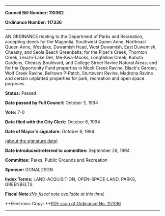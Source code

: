 

********

**Council Bill Number: 110362**
   
**Ordinance Number: 117336**
********

 AN ORDINANCE relating to the Department of Parks and Recreation, accepting deeds for the Magnolia, Southwest Queen Anne, Northeast Queen Anne, Westlake, Duwamish Head, West Duwamish, East Duwamish, Cheasty, and Seola Beach Greenbelts; for the Piper's Creek, Thornton Creek, Leschi-Lake Dell, Me-Kwa-Mooks, Longfellow Creek, Kubota Gardens, Cheasty Boulevard, and College Street Ravine Natural Areas; and for the Opportunity Fund properties in Mock Creek Ravine, Black's Garden, Wolf Creek Ravine, Belltown P-Patch, Sturtevent Ravine, Madrona Ravine and certain unplatted properties for park, recreation and open space purposes.

**Status:** Passed
   
**Date passed by Full Council:** October 3, 1994
   
**Vote:** 7-0
   
**Date filed with the City Clerk:** October 6, 1994
   
**Date of Mayor's signature:** October 6, 1994
   
[(about the signature date)](/~public/approvaldate.htm)
   
   
   
**Date introduced/referred to committee:** September 26, 1994
   
**Committee:** Parks, Public Grounds and Recreation
   
**Sponsor:** DONALDSON
   
   
**Index Terms:** LAND-ACQUISITION, OPEN-SPACE-LAND, PARKS, GREENBELTS

**Fiscal Note:**_(No fiscal note available at this time)_

**Electronic Copy: **[PDF scan of Ordinance No. 117336](/~archives/Ordinances/Ord_117336.pdf)

********

